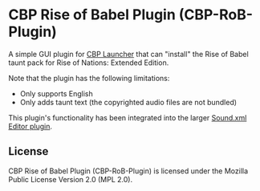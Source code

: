 # CBP Rise of Babel Plugin (CBP-RoB-Plugin)

A simple GUI plugin for [CBP Launcher](https://github.com/MHLoppy/CBP-Launcher) that can "install" the Rise of Babel taunt pack for Rise of Nations: Extended Edition.

Note that the plugin has the following limitations:
- Only supports English
- Only adds taunt text (the copyrighted audio files are not bundled)

This plugin's functionality has been integrated into the larger [Sound.xml Editor plugin](https://github.com/MHLoppy/CBP-SE-Plugin).

## License
CBP Rise of Babel Plugin (CBP-RoB-Plugin) is licensed under the Mozilla Public License Version 2.0 (MPL 2.0).

